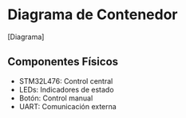 # Diagrama de Contenedor
[Diagrama]

## Componentes Físicos
- STM32L476: Control central
- LEDs: Indicadores de estado
- Botón: Control manual
- UART: Comunicación externa
